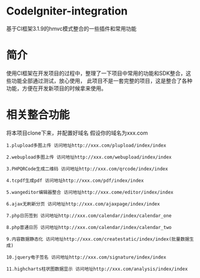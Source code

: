 # CodeIgniter-integration

基于CI框架3.1.9的hmvc模式整合的一些插件和常用功能

# 简介

使用CI框架在开发项目的过程中，整理了一下项目中常用的功能和SDK整合，这些功能全部通过测试，放心使用，
此项目不是一套完整的项目，这是整合了各种功能，方便在开发新项目的时候拿来使用。

# 相关整合功能

将本项目clone下来，并配置好域名
假设你的域名为xxx.com

	1.plupload多图上传 访问地址http://xxx.com/plupload/index/index

	2.webupload多图上传 访问地址http://xxx.com/webupload/index/index
	
	3.PHPQRCode生成二维码 访问地址http://xxx.com/qrcode/index/index
	
	4.tcpdf生成pdf 访问地址http://xxx.com/pdf/index/index
	
	5.wangeditor编辑器整合 访问地址http://xxx.come/editor/index/index
	
	6.ajax无刷新分页 访问地址http://xxx.com/ajaxpage/index/index
	
	7.php日历签到 访问地址http://xxx.com/calendar/index/calendar_one
	
	8.php普通日历 访问地址http://xxx.com/calendar/index/calendar_two
	
	9.内容数据静态化 访问地址http://xxx.com/createstatic/index/index(批量数据生成)
	
	10.jquery电子签名 访问地址http://xxx.com/signature/index/index
	
	11.highcharts柱状图数据显示 访问地址http://xxx.com/analysis/index/index
	